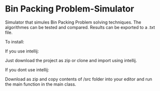# Bin Packing Problem-Simulator


Simulator that simules Bin Packing Problem solving techniques. The algorithmes can be tested and compared. Results can be exported to a .txt file.

To install:

If you use intellij:

Just download the project as zip or clone and import using intellij.

If you dont use intellij:

Download as zip and copy contents of /src folder into your editor and run the main function in the main class.



